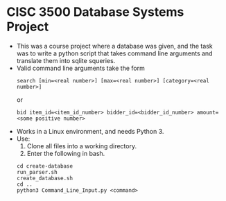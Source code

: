 # CISC 3500 Database Systems Project
- This was a course project where a database was given, and the task was to write a python script that takes command line arguments and translate them into sqlite squeries.
- Valid command line arguments take the form
  ```
  search [min=<real number>] [max=<real number>] [category=<real number>]
  ```
  or
  ```
  bid item_id=<item_id_number> bidder_id=<bidder_id_number> amount=<some positive number>
  ```
- Works in a Linux environment, and needs Python 3.
- Use:
  1. Clone all files into a working directory.
  2. Enter the following in bash.
    ```
    cd create-database
    run_parser.sh
    create_database.sh
    cd ..
    python3 Command_Line_Input.py <command>
    ```
